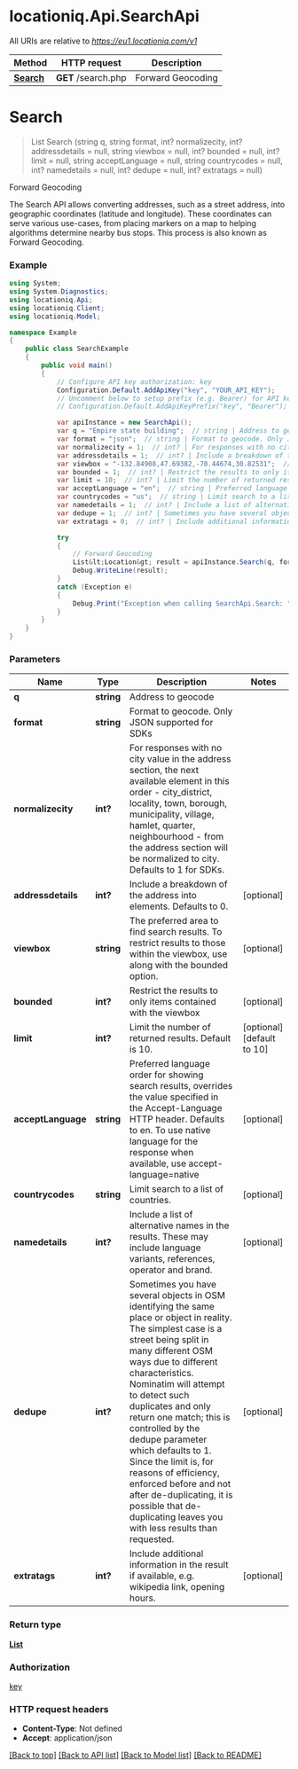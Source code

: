 # locationiq.Api.SearchApi

All URIs are relative to *https://eu1.locationiq.com/v1*

Method | HTTP request | Description
------------- | ------------- | -------------
[**Search**](SearchApi.md#search) | **GET** /search.php | Forward Geocoding


<a name="search"></a>
# **Search**
> List<Location> Search (string q, string format, int? normalizecity, int? addressdetails = null, string viewbox = null, int? bounded = null, int? limit = null, string acceptLanguage = null, string countrycodes = null, int? namedetails = null, int? dedupe = null, int? extratags = null)

Forward Geocoding

The Search API allows converting addresses, such as a street address, into geographic coordinates (latitude and longitude). These coordinates can serve various use-cases, from placing markers on a map to helping algorithms determine nearby bus stops. This process is also known as Forward Geocoding.

### Example
```csharp
using System;
using System.Diagnostics;
using locationiq.Api;
using locationiq.Client;
using locationiq.Model;

namespace Example
{
    public class SearchExample
    {
        public void main()
        {
            // Configure API key authorization: key
            Configuration.Default.AddApiKey("key", "YOUR_API_KEY");
            // Uncomment below to setup prefix (e.g. Bearer) for API key, if needed
            // Configuration.Default.AddApiKeyPrefix("key", "Bearer");

            var apiInstance = new SearchApi();
            var q = "Empire state building";  // string | Address to geocode
            var format = "json";  // string | Format to geocode. Only JSON supported for SDKs
            var normalizecity = 1;  // int? | For responses with no city value in the address section, the next available element in this order - city_district, locality, town, borough, municipality, village, hamlet, quarter, neighbourhood - from the address section will be normalized to city. Defaults to 1 for SDKs.
            var addressdetails = 1;  // int? | Include a breakdown of the address into elements. Defaults to 0. (optional) 
            var viewbox = "-132.84908,47.69382,-70.44674,30.82531";  // string | The preferred area to find search results.  To restrict results to those within the viewbox, use along with the bounded option. (optional) 
            var bounded = 1;  // int? | Restrict the results to only items contained with the viewbox (optional) 
            var limit = 10;  // int? | Limit the number of returned results. Default is 10. (optional)  (default to 10)
            var acceptLanguage = "en";  // string | Preferred language order for showing search results, overrides the value specified in the Accept-Language HTTP header. Defaults to en. To use native language for the response when available, use accept-language=native (optional) 
            var countrycodes = "us";  // string | Limit search to a list of countries. (optional) 
            var namedetails = 1;  // int? | Include a list of alternative names in the results. These may include language variants, references, operator and brand. (optional) 
            var dedupe = 1;  // int? | Sometimes you have several objects in OSM identifying the same place or object in reality. The simplest case is a street being split in many different OSM ways due to different characteristics. Nominatim will attempt to detect such duplicates and only return one match; this is controlled by the dedupe parameter which defaults to 1. Since the limit is, for reasons of efficiency, enforced before and not after de-duplicating, it is possible that de-duplicating leaves you with less results than requested. (optional) 
            var extratags = 0;  // int? | Include additional information in the result if available, e.g. wikipedia link, opening hours. (optional) 

            try
            {
                // Forward Geocoding
                List&lt;Location&gt; result = apiInstance.Search(q, format, normalizecity, addressdetails, viewbox, bounded, limit, acceptLanguage, countrycodes, namedetails, dedupe, extratags);
                Debug.WriteLine(result);
            }
            catch (Exception e)
            {
                Debug.Print("Exception when calling SearchApi.Search: " + e.Message );
            }
        }
    }
}
```

### Parameters

Name | Type | Description  | Notes
------------- | ------------- | ------------- | -------------
 **q** | **string**| Address to geocode | 
 **format** | **string**| Format to geocode. Only JSON supported for SDKs | 
 **normalizecity** | **int?**| For responses with no city value in the address section, the next available element in this order - city_district, locality, town, borough, municipality, village, hamlet, quarter, neighbourhood - from the address section will be normalized to city. Defaults to 1 for SDKs. | 
 **addressdetails** | **int?**| Include a breakdown of the address into elements. Defaults to 0. | [optional] 
 **viewbox** | **string**| The preferred area to find search results.  To restrict results to those within the viewbox, use along with the bounded option. | [optional] 
 **bounded** | **int?**| Restrict the results to only items contained with the viewbox | [optional] 
 **limit** | **int?**| Limit the number of returned results. Default is 10. | [optional] [default to 10]
 **acceptLanguage** | **string**| Preferred language order for showing search results, overrides the value specified in the Accept-Language HTTP header. Defaults to en. To use native language for the response when available, use accept-language&#x3D;native | [optional] 
 **countrycodes** | **string**| Limit search to a list of countries. | [optional] 
 **namedetails** | **int?**| Include a list of alternative names in the results. These may include language variants, references, operator and brand. | [optional] 
 **dedupe** | **int?**| Sometimes you have several objects in OSM identifying the same place or object in reality. The simplest case is a street being split in many different OSM ways due to different characteristics. Nominatim will attempt to detect such duplicates and only return one match; this is controlled by the dedupe parameter which defaults to 1. Since the limit is, for reasons of efficiency, enforced before and not after de-duplicating, it is possible that de-duplicating leaves you with less results than requested. | [optional] 
 **extratags** | **int?**| Include additional information in the result if available, e.g. wikipedia link, opening hours. | [optional] 

### Return type

[**List<Location>**](Location.md)

### Authorization

[key](../README.md#key)

### HTTP request headers

 - **Content-Type**: Not defined
 - **Accept**: application/json

[[Back to top]](#) [[Back to API list]](../README.md#documentation-for-api-endpoints) [[Back to Model list]](../README.md#documentation-for-models) [[Back to README]](../README.md)

